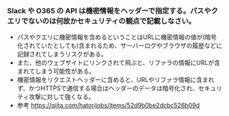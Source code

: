 ### Slack や O365 の API は機密情報をヘッダーで指定する。パスやクエリでないのは何故かセキュリティの観点で記載しなさい。

- パスやクエリに機密情報を含めるということはURLに機密情報の値が(暗号化されていたとしても)含まれるため、サーバーログやブラウザの履歴などに記録されてしまうリスクがある。
- また、他のウェブサイトにリンクされて飛ぶと、リファラの情報にURLが含まれてしまう可能性がある。
- 機密情報をリクエストヘッダーに含めると、URLやリファラ情報に含まれず、かつHTTPSで通信する場合はヘッダーのデータは暗号化され、セキュリティ攻撃に対して強くなる。
- 参考
  https://qiita.com/hatorijobs/items/52d9b0be2dcbc526b09d
